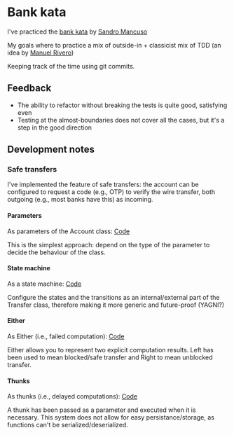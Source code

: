 # Bank kata

I've practiced the [bank kata](https://github.com/sandromancuso/Bank-kata) by [Sandro Mancuso](https://twitter.com/sandromancuso)

My goals where to practice a mix of outside-in + classicist mix of TDD (an idea by [Manuel Rivero](https://twitter.com/trikitrok)) 

Keeping track of the time using git commits.

## Feedback

  - The ability to refactor without breaking the tests is quite good, satisfying even
  - Testing at the almost-boundaries does not cover all the cases, but it's a step in the good direction

## Development notes

### Safe transfers

I've implemented the feature of safe transfers: the account can be
configured to request a code (e.g., OTP) to verify the wire transfer,
both outgoing (e.g., most banks have this) as incoming.

#### Parameters

As parameters of the Account class: [Code](https://github.com/alvarogarcia7/bank-kata-kotlin/tree/variant/control-safe-transfers-as-parameters)

This is the simplest approach: depend on the type of the parameter to
decide the behaviour of the class.

#### State machine

As a state machine: [Code](https://github.com/alvarogarcia7/bank-kata-kotlin/tree/variant/control-safe-transfers-as-state-machine)

Configure the states and the transitions as an internal/external part of
the Transfer class, therefore making it more generic and future-proof (YAGNI?)

#### Either

As Either (i.e., failed computation): [Code](https://github.com/alvarogarcia7/bank-kata-kotlin/tree/variant/control-safe-transfers-as-either)

Either allows you to represent two explicit computation results. Left has
been used to mean blocked/safe transfer and Right to mean unblocked transfer.

#### Thunks

As thunks (i.e., delayed computations): [Code](https://github.com/alvarogarcia7/bank-kata-kotlin/tree/variant/control-safe-transfers-as-thunks)

A thunk has been passed as a parameter and executed when it is necessary.
This system does not allow for easy persistance/storage, as functions can't
be serialized/deserialized.
